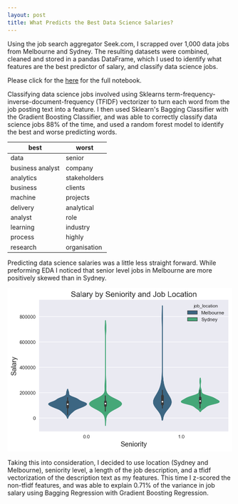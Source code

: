 ```yaml
---
layout: post
title: What Predicts the Best Data Science Salaries?
---
```


Using the job search aggregator Seek.com, I scrapped over 1,000 data jobs from Melbourne and Sydney. The resulting datasets were combined, cleaned and stored in a pandas DataFrame, which I used to identify what features are the best predictor of salary, and classify data science jobs.

Please click for the [here](https://github.com/SeanTurner026/Portfolio/blob/master/Project%204/Sean%20Turner%20Analysis.ipynb) for the full notebook.

Classifying data science jobs involved using Sklearns term-frequency-inverse-document-frequency (TFIDF) vectorizer to turn each word from the job posting text into a feature. I then used Sklearn's Bagging Classifier with the Gradient Boosting Classifier, and was able to correctly classify data science jobs 88% of the time, and used a random forest model to identify the best and worse predicting words.

| best | worst |
| --- | --- |
| data | senior |
| business analyst | company |
| analytics | stakeholders |
| business | clients |
| machine | projects |
| delivery | analytical |
| analyst | role |
| learning | industry |
| process | highly |
| research | organisation |

Predicting data science salaries was a little less straight forward. While preforming EDA I noticed that senior level jobs in Melbourne are more positively skewed than in Sydney. 

![Image](https://raw.githubusercontent.com/SeanTurner026/Portfolio/master/Project%204/Images/violinplot.png)

Taking this into consideration, I decided to use location (Sydney and Melbourne), seniority level, a length of the job description, and a tfidf vectorization of the description text as my features. This time I z-scored the non-tfidf features, and was able to explain 0.71% of the variance in job salary using Bagging Regression with Gradient Boosting Regression.
